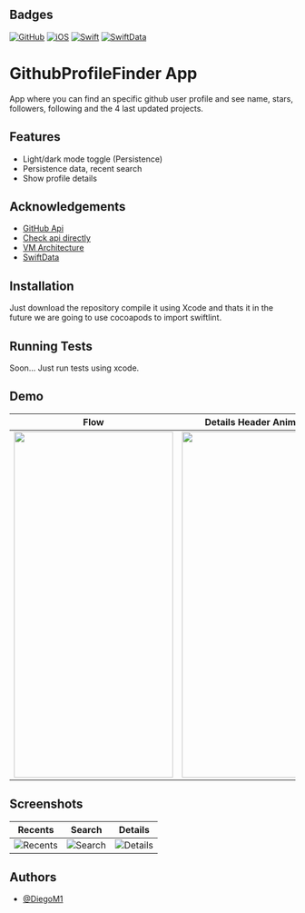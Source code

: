 ## Badges
[![GitHub](https://img.shields.io/badge/GitHub-gray.svg)](https://docs.github.com/en/rest?apiVersion=2022-11-28) [![iOS](https://img.shields.io/badge/iOS-white.svg)](https://developer.apple.com)   [![Swift](https://img.shields.io/badge/swift-orange.svg)](https://developer.apple.com/documentation/swift/)  [![SwiftData](https://img.shields.io/badge/swiftData-blue.svg)](https://developer.apple.com/xcode/swiftdata/)


# GithubProfileFinder App

App where you can find an specific github user profile and see name, stars, followers, following and the 4 last updated projects.



## Features

- Light/dark mode toggle (Persistence)
- Persistence data, recent search
- Show profile details


## Acknowledgements

 - [GitHub Api](https://docs.github.com/en/rest)
 - [Check api directly](https://api.github.com/users/DiegoM1)
 - [VM Architecture](https://betterprogramming.pub/swiftui-architecture-a-complete-guide-to-mv-pattern-approach-5f411eaaaf9e)
 - [SwiftData](https://developer.apple.com/xcode/swiftdata/)


## Installation

Just download the repository  compile it using Xcode and thats it in the future we are going to use cocoapods to import swiftlint.
## Running Tests

Soon... Just run tests using xcode.


## Demo
| Flow | Details Header Animation | 
| -------- | -------|
|<img src="https://github.com/user-attachments/assets/943a7195-3a38-4955-afcd-ed5f04edac81" height="609" width="280">| <img src="https://github.com/user-attachments/assets/c6e43af3-c4e6-430a-875f-6f88caf1b01f" height="609" width="280">|





## Screenshots
| Recents | Search | Details |
|-------------------|---------|----------------|
|![Recents](https://github.com/user-attachments/assets/73268016-50ff-4cfc-91c5-8ae83fa9ee02)|![Search](https://github.com/user-attachments/assets/cbdcbefe-ac18-4ff7-9973-80ffd97dfe3e)|![Details](https://github.com/user-attachments/assets/ea6417e0-13b0-41f6-8dd5-3e91ee0e130d)|




## Authors

- [@DiegoM1](https://github.com/DiegoM1)
